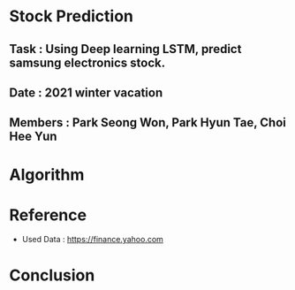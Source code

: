 # Stock Prediction

## Task : Using Deep learning LSTM, predict samsung electronics stock.

## Date : 2021 winter vacation

## Members : Park Seong Won, Park Hyun Tae, Choi Hee Yun


# Algorithm

# Reference 

* Used Data : https://finance.yahoo.com

# Conclusion
